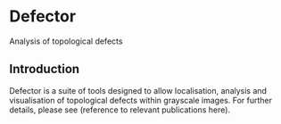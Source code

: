 # Defector
Analysis of topological defects

## Introduction
Defector is a suite of tools designed to allow localisation, analysis and visualisation of topological defects within grayscale images. For further details, please see (reference to relevant publications here). 
